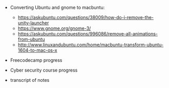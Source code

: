 - Converting Ubuntu and gnome to macbuntu:
  - https://askubuntu.com/questions/38009/how-do-i-remove-the-unity-launcher
  - https://www.gnome.org/gnome-3/
  - https://askubuntu.com/questions/996086/remove-all-animations-from-ubuntu
  - http://www.linuxandubuntu.com/home/macbuntu-transform-ubuntu-1604-to-mac-os-x
  
- Freecodecamp progress
- Cyber security course progress
- transcript of notes 
